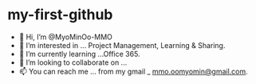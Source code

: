 # my-first-github


- 👋 Hi, I’m @MyoMinOo-MMO
- 👀 I’m interested in ... Project Management, Learning & Sharing.
- 🌱 I’m currently learning ...Office 365.
- 💞️ I’m looking to collaborate on ...
- 📫 You can reach me ... from my gmail _ mmo.oomyomin@gmail.com.

<!---
MyoMinOo-MMO/MyoMinOo-MMO is a ✨ special ✨ repository because its `README.md` (this file) appears on your GitHub profile.
You can click the Preview link to take a look at your changes.
--->
